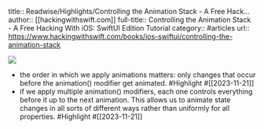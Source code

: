 title:: Readwise/Highlights/Controlling the Animation Stack - A Free Hack...
author:: [[hackingwithswift.com]]
full-title:: Controlling the Animation Stack - A Free Hacking With iOS: SwiftUI Edition Tutorial
category:: #articles
url:: https://www.hackingwithswift.com/books/ios-swiftui/controlling-the-animation-stack

![](https://readwise-assets.s3.amazonaws.com/static/images/article0.00998d930354.png)
- the order in which we apply animations matters: only changes that occur before the animation() modifier get animated. #Highlight #[[2023-11-21]]
- if we apply multiple animation() modifiers, each one controls everything before it up to the next animation. This allows us to animate state changes in all sorts of different ways rather than uniformly for all properties. #Highlight #[[2023-11-21]]